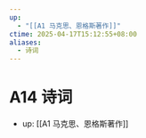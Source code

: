 ```yaml
---
up:
  - "[[A1 马克思、恩格斯著作]]"
ctime: 2025-04-17T15:12:55+08:00
aliases:
  - 诗词
---
```


# A14 诗词

- up: [[A1 马克思、恩格斯著作]]
